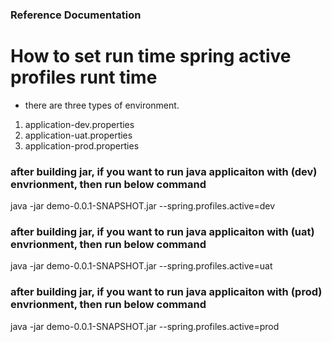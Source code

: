 ### Reference Documentation


# How to set run time spring active profiles runt time

* there  are  three types of environment.


1. application-dev.properties
2. application-uat.properties
3. application-prod.properties


### after building jar, if you want to run java applicaiton with  (dev) envrionment, then run below command


java -jar demo-0.0.1-SNAPSHOT.jar --spring.profiles.active=dev


### after building jar, if you want to run java applicaiton with  (uat) envrionment, then run below command


java -jar demo-0.0.1-SNAPSHOT.jar --spring.profiles.active=uat


### after building jar, if you want to run java applicaiton with  (prod) envrionment, then run below command


java -jar demo-0.0.1-SNAPSHOT.jar --spring.profiles.active=prod


